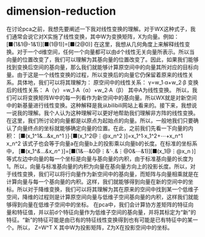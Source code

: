 # dimension-reduction
在讨论pca之前，我想先要阐述一下我对线性变换的理解。对于WX这种式子，我们通常会说它对X实施了线性变换，其中W为变换矩阵，X为向量。例如：
[■(1&1@-1&1)][■(1@1)]=[■(2@0)]
在这里，我想从几何角度上来解释线性变换。对于一个d维空间，任何一个向量都可以由d个线性无关向量所表示。所以当向量的位置改变了，我们可以理解为其基向量的位置改变了。因此，如果我们能够找到变换后空间的基向量，那么我们就能够计算原空间中的向量其所对应的目标向量。由于这是一个线性变换的过程，所以变换后的向量它仍保留着原来的线性关系。具体地，我们可以将其理解为：
原空间中的线性关系：
γ=w_1∙α+w_2∙β
变换后的线性关系：
A（γ）=w_1∙A（α）+w_2∙A（β）
其中A为线性变换。
所以，我们可以将变换矩阵W中的每一列看作为新空间中的基向量。所以WX就是对新空间中的新基量进行线性变换。这种解释是我从bilibili网站上看来的。接下来，我想说一说我的理解。我个人认为这种理解可以更好地帮助我们理解非方阵的线性变换。在这里，我们所讨论的向量都是以原点为起始点的向量。所以，一般地我们只要确认了向量终点的坐标就能够确定向量的位置。在此，之前我们先看一下向量的内积：
[■(x_1^1&…&x_n^1 )]∙[■(x_1^2@⋮@x_n^2 )]=x_1^1∙x_1^2+⋯+x_n^1 x_n^2
该式子也会等于向量a在向量b上的投影乘以向量b的长度。在标准的坐标系中，
[■(x_1^*&…&x_n^* )]=[■(1&⋯&0@⋮&⋱&⋮@0&⋯&1)][■(x_1@⋮@x_n )]
等式左边中向量的每一个坐标是向量与基向量的内积，由于标准基向量的长度为1。所以，向量与标准基向量的内积为向量在基向量方向上的投影长度。所以，对于线性变换，我们可以将行向量作为新空间中的基向量，而矩阵与向量相乘就是在计算向量与每一个基向量的内积。这样，我们就能够得到向量在新的空间中的坐标。所以对于降维变换，我们可以将其理解为其在原来的空间中找到某一个低维子空间，降维的过程则是计算原空间向量与低维子空间基向量的内积，这样我们就能够得到向量在低维子空间中的坐标。
在pca中，我们会计算协方差矩阵的特征向量和特征值，并以前d个特征向量作为低维子空间的基向量，并将其标定为“新”的特征。“新”的特征可能是由已有的特征线性变换得到也有可能是已有特征中的某一个。所以，
Z=W^T X
其中W为投影矩阵，Z为X在投影空间中的坐标。
